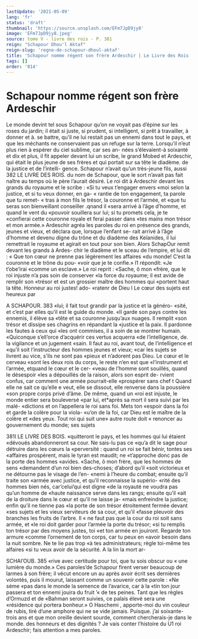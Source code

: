 ```yaml
---
lastUpdate: '2021-05-09'
lang: 'fr'
status: 'draft'
thumbnail: 'https://source.unsplash.com/EFm7JpD9jy8'
image: 'EFm7JpD9jy8.jpeg'
source: tome V - livre des rois - P. 381
reign: "Schapour Dhou'l Aktaf"
reign-slug: 'regne-de-schapour-dhoul-aktaf'
title: 'Schapour nomme régent son frère Ardeschir | Le Livre des Rois | Shâhnâmeh'
tags: []
order: '014'
---
```


# Schapour nomme régent son frère Ardeschir

Le monde devint tel sous Schapour qu’on ne voyait pas d’épine sur les roses du jardin; il était si juste, si prudent, si intelligent, si prêt à travailler, à donner et à. se battre, qu’il ne lui restait pas un ennemi dans tout le pays, et que les méchants ne conservaient pas un refuge sur la terre. Lorsqu’il n’eut plus rien à espérer du ciel sublime, car ses an-
nées s’élevaient-à soixanté et dix et plus, il fit appeler
devant lui un scribe, le grand Mobed et Ardeschir, qui était le plus jeune de ses frères et qui portait
sur sa tête le diadème. de la justice et de l’intelli- gence. Schapour n’avait qu’un très-jeune fils, aussi
382 LE LIVRE DES ROIS.
du nom de Schapour, que le sort n’avait pas fait naître au temps où le père l’aurait désiré.
Le roi dit à Ardeschir devant les grands du royaume et le scribe : «Si tu veux t’engager envers «moi selon la justice, et si tu veux donner, en ga- « rantie de ton engagement, ta parole que tu remet- « tras à mon fils le trésor, la couronne et l’armée, et
«que tu seras son bienveillant conseiller .qnand il «sera arrivé à l’âge d’homme, et quand le vent du
«pouvoir souillera sur lui; si tu promets cela, je te «confierai cette couronne royale et ferai passer dans «tes mains mon trésor et mon armée.» Ardeschir
agréa les paroles du roi en présence des grands,
jeunes et vieux, et déclara que, lorsque l’enfant se- rait arrivé à l’âge d’homme et devenu digne du trône
et du diadème des Keïanides, il lui remettrait le royaume et agirait en tout pour son bien.
Alors SchapOur remit devant les grands à Ardes- chir le diadème et le sceau de l’empire, et lui dit :
« Que ton cœur ne prenne pas légèrement les affaires
«du monde! C’est la couronne et le trône du pou-
«voir que je te confie.» l1 répondit: «Je t’obe’irai
«comme un esclave.» Le roi reprit : «Sache, ô mon «frère, que le roi injuste n’a pas soin de conserver
«la force du royaume; il est avide de remplir son «trésor et est un grossier maître des hommes qui «portent haut la tête. Honneur au roi justes! ado- «ratenr de Dieu l Le cœur des sujets est heureux par

A SCHAPOUR. 383 «lui; il fait tout grandir par la justice et la généro-
«sité, et c’est par elles qu’il est le guide du monde.
«Il garde son pays contre les ennemis, il élève sa «tête et sa couronne jusqu’aux nuages. Il remplit
«son trésor et dissipe ses chagrins en répandant la «justice et la paix. Il pardonne les fautes à ceux qui «les ont commises, il a soin de se montrer humain. «Quiconque s’ell’orce d’acquérir ces vertus acquerra
«de l’intelligence, de. la vigilance et un jugement «sain. Il faut au roi, avant tout, de l’intelligence et «qu’il soit l’instructeur des hommes jeunes et vieux;
«car les sujets se livrent au vice, s’ils ne sont pas «pieux et n’adorent pas Dieu. Le cœur et le cerveau «sont les deux rois du corps, le reste n’en est que «l’instrument et l’armée, etquand le cœur et le cer-
«veau de l’homme sont souillés, quand le désespoir
«les a dépouillés de la raison, alors son esprit de- rvient confus, car comment une armée pourrait-elle «prospérer sans chef t Quand elle ne sait ce qu’elle
e veut, elle se dissout, elle renverse dans la poussière «son propre corps privé d’âme. De même, quand un
«roi est injuste, le monde entier sera bouleversé «par lui, et\*après sa mort il sera suivi par les malé- «dictions et on l’appellera le roi sans foi. Mets ton «espoir dans la foi et garde la colère pour la viola- «u’on de la foi, car Dieu est le maître de la colère et
«des yeux. Tout roi qui suit une» autre route doit
« renoncer au gouvernement du monde; ses sujets

381I LE LIVRE DES BOIS.
«quitteront le pays, et les hommes qui lui étaient «dévoués abandonneront sa cour. Ne sais-lu pas ce «qu’a dit le sage pour détruire dans les cœurs la «perversité : quand un roi se fait bénir, tontes ses «affaires prospèrent, mais le tyran est maudit; ne «t’approche donc pas de la porte des hommes «avides.
«Sache, ô mon frère, que les hommes de sens «demandent d’un roi bien des-choses; d’abord qu’il
«soit victorieux et ne détourne pas le visage de l’en- «nemi à l’heure du combat; ensuite qu’il traite son «armée avec justice, et qu’il reconnaisse la supério-
«rité des hommes bien nés, car’celui’qui est digne
«de la royauté ne voudra pas qu’un homme de «haute naissance serve dans les rangs; ensuite qu’il «ait de la droiture dans le cœur et qu’il ne laisse ja- «mais enfreindre la justice; enfin qu’il ne tienne pas «la porte de son trésor étroitement fermée devant «ses sujets et les vieux serviteurs de sa cour, et qu’il «fasse pleuvoir des branches les fruits de l’arbre. Il « ne faut pas que la cour du roi soit sans armée, et «le roi doit garder pour l’armée la porte du trésor;
«si tu remplis ton trésor par des moyens justes, toi «et ton armée en jouiront. Regarde ton armure
«comme l’ornement de ton corps, car tu peux en «avoir besoin dans la nuit sombre. Ne te lie pas trop «à tes administrateurs; règle toi-même tes alfaires
«si tu veux avoir de la sécurité. A la lin la mort ar-

SCHAI’OUB. 385 «rive avec certitude pour toi, que tu sois obscur ou
« une lumière du monde.»
Ces paroles’de Schapour firent verser beaucoup
de larmes à son frère; il vécut encore un au après avoir écrit ses dernières volontés, puis il mourut, laissant comme un souvenir cette parole : «Ne sème «pas dans le monde la semence de l’avarice, car à la «tin ton jour passera et ton ennemi jouira du fruit
’« de tes peines. Tant que les règles d’Ormuzd et de «Bahman seront suivies, ce palais élevé sera une «résidence qui portera bonheur.»
O Haschemi , apporte-moi du vin couleur de rubis, tiré d’une amphore qui ne se vide jamais. Puisque.
j’ai soixante-trois ans et que mon oreille devient sourde, comment chercherais-je dans le monde. des honneurs et des dignités ? Je vais conter l’histoire du
U1
roi Ardeschir; fais attention a mes paroles.
